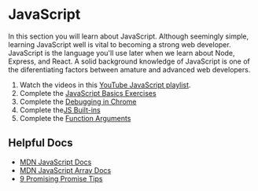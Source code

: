 # JavaScript

In this section you will learn about JavaScript. Although seemingly simple, learning JavaScript well is vital to becoming a strong web developer. JavaScript is the language you'll use later when we learn about Node, Express, and React. A solid background knowledge of JavaScript is one of the diferentiating factors between amature and advanced web developers.

1. Watch the videos in this [YouTube JavaScript playlist][js-playlist].
2. Complete the [JavaScript Basics Exercises](1_basics)
3. Complete the [Debugging in Chrome](2_debugging)
4. Complete the[JS Built-ins](3_js_builtins)
5. Complete the [Function Arguments](4_function_arguments)

## Helpful Docs

* [MDN JavaScript Docs][mdn-js]
* [MDN JavaScript Array Docs][mdn-js-array]
* [9 Promising Promise Tips][promises]

[js-playlist]: https://www.youtube.com/watch?v=vGZ0iil2fas&list=PLG3Osgh6aITWh_5AdG00k1tJZ-kte4Fp8
[mdn-js]: https://developer.mozilla.org/en-US/docs/Web/JavaScript
[mdn-js-array]: https://developer.mozilla.org/en-US/docs/Web/JavaScript/Reference/Global_Objects/Array
[promises]: https://dev.to/kepta/promising-promise-tips--c8f
